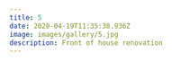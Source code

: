 ```yaml
---
title: 5
date: 2020-04-19T11:35:38.936Z
image: images/gallery/5.jpg
description: Front of house renovation
---
```

